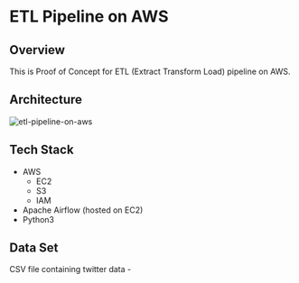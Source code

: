 # ETL Pipeline on AWS

## Overview

This is Proof of Concept for ETL (Extract Transform Load) pipeline on AWS.

## Architecture

![etl-pipeline-on-aws](https://github.com/iamavnish/etl-pipeline/assets/13760927/e99657fb-01bc-4062-8543-fa7b6eaa5c94)

## Tech Stack

- AWS
  - EC2
  - S3
  - IAM
- Apache Airflow (hosted on EC2)
- Python3

## Data Set

CSV file containing twitter data - 

